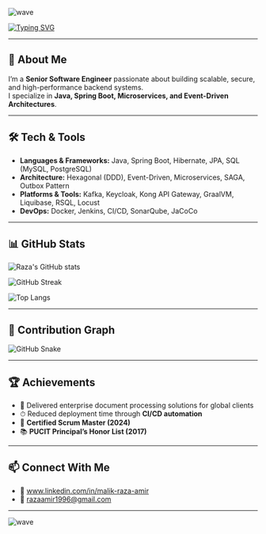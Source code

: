 <!-- Profile Header -->
![wave](https://capsule-render.vercel.app/api?type=waving&color=0:00f260,100:0575e6&height=200&section=header&text=Hi%20👋,%20I'm%20Raza%20Amer&fontSize=40&fontColor=ffffff&animation=fadeIn)

<!-- Typing SVG -->
[![Typing SVG](https://readme-typing-svg.demolab.com?font=Fira+Code&pause=1000&color=00F700&center=true&vCenter=true&width=600&lines=Senior+Software+Engineer;Java+%7C+Spring+Boot+%7C+Kafka+%7C+GraalVM;Building+Scalable+%26+Secure+Backends)](https://git.io/typing-svg)

---

## 🚀 About Me  
I’m a **Senior Software Engineer** passionate about building scalable, secure, and high-performance backend systems.  
I specialize in **Java, Spring Boot, Microservices, and Event-Driven Architectures**.  

---

## 🛠️ Tech & Tools
- **Languages & Frameworks:** Java, Spring Boot, Hibernate, JPA, SQL (MySQL, PostgreSQL)  
- **Architecture:** Hexagonal (DDD), Event-Driven, Microservices, SAGA, Outbox Pattern  
- **Platforms & Tools:** Kafka, Keycloak, Kong API Gateway, GraalVM, Liquibase, RSQL, Locust  
- **DevOps:** Docker, Jenkins, CI/CD, SonarQube, JaCoCo  

---

## 📊 GitHub Stats
![Raza's GitHub stats](https://github-readme-stats.vercel.app/api?username=yourusername&show_icons=true&theme=radical)  

![GitHub Streak](https://streak-stats.demolab.com?user=yourusername&theme=radical&hide_border=true)  

![Top Langs](https://github-readme-stats.vercel.app/api/top-langs/?username=yourusername&layout=compact&theme=radical)

---

## 🐍 Contribution Graph
![GitHub Snake](https://github.com/yourusername/yourusername/blob/output/github-contribution-grid-snake.svg)

---

## 🏆 Achievements
- 🚀 Delivered enterprise document processing solutions for global clients  
- ⏱ Reduced deployment time through **CI/CD automation**   
- 🏅 **Certified Scrum Master (2024)**  
- 📚 **PUCIT Principal’s Honor List (2017)**  

---

## 📫 Connect With Me
- 💼 www.linkedin.com/in/malik-raza-amir
- 📧 razaamir1996@gmail.com  

---

<!-- Footer -->
![wave](https://capsule-render.vercel.app/api?type=waving&color=0:0575e6,100:00f260&height=150&section=footer)
